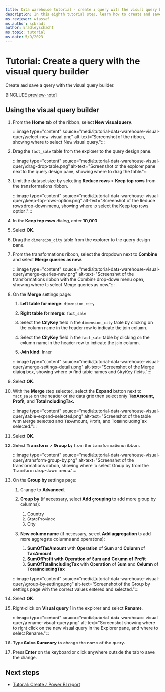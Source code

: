 ```yaml
---
title: Data warehouse tutorial - create a query with the visual query builder
description: In this eighth tutorial step, learn how to create and save a specific query with the visual query builder.
ms.reviewer: wiassaf
ms.author: scbradl
author: bradleyschacht
ms.topic: tutorial
ms.date: 5/9/2023
---
```


# Tutorial: Create a query with the visual query builder

Create and save a query with the visual query builder.

[!INCLUDE [preview-note](../includes/preview-note.md)]

## Using the visual query builder

1. From the **Home** tab of the ribbon, select **New visual query**.

   :::image type="content" source="media\tutorial-data-warehouse-visual-query\select-new-visual.png" alt-text="Screenshot of the ribbon, showing where to select New visual query.":::

1. Drag the `fact_sale` table from the explorer to the query design pane.

   :::image type="content" source="media\tutorial-data-warehouse-visual-query\drag-drop-table.png" alt-text="Screenshot of the explorer pane next to the query design pane, showing where to drag the table.":::

1. Limit the dataset size by selecting **Reduce rows** > **Keep top rows** from the transformations ribbon.

   :::image type="content" source="media\tutorial-data-warehouse-visual-query\keep-top-rows-option.png" alt-text="Screenshot of the Reduce rows drop-down menu, showing where to select the Keep top rows option.":::

1. In the **Keep top rows** dialog, enter **10,000**.

1. Select **OK**.

1. Drag the `dimension_city` table from the explorer to the query design pane.

1. From the transformations ribbon, select the dropdown next to **Combine** and select **Merge queries as new**.

   :::image type="content" source="media\tutorial-data-warehouse-visual-query\merge-queries-new.png" alt-text="Screenshot of the transformations ribbon with the Combine drop-down menu open, showing where to select Merge queries as new.":::

1. On the **Merge** settings page:

   1. **Left table for merge**: `dimension_city`

   1. **Right table for merge**: `fact_sale`

   1. Select the **CityKey** field in the `dimension_city` table by clicking on the column name in the header row to indicate the join column.

   1. Select the **CityKey** field in the `fact_sale` table by clicking on the column name in the header row to indicate the join column.

   1. **Join kind**: Inner

   :::image type="content" source="media\tutorial-data-warehouse-visual-query\merge-settings-details.png" alt-text="Screenshot of the Merge dialog box, showing where to find table names and CityKey fields.":::

1. Select **OK**.

1. With the **Merge** step selected, select the **Expand** button next to `fact_sale` on the header of the data grid then select only **TaxAmount, Profit,** and **TotalIncludingTax.**

   :::image type="content" source="media\tutorial-data-warehouse-visual-query\table-expand-selected.png" alt-text="Screenshot of the table with Merge selected and TaxAmount, Profit, and TotalIncludingTax selected.":::

1. Select **OK**.

1. Select **Transform** > **Group by** from the transformations ribbon.

   :::image type="content" source="media\tutorial-data-warehouse-visual-query\transform-group-by.png" alt-text="Screenshot of the transformations ribbon, showing where to select Group by from the Transform drop-down menu.":::

1. On the **Group by** settings page:

   1. Change to **Advanced**.

   1. **Group by** (if necessary, select **Add grouping** to add more group by columns):
       1. Country
       1. StateProvince
       1. City

   1. **New column name** (if necessary, select **Add aggregation** to add more aggregate columns and operations):
       1. **SumOfTaxAmount** with **Operation** of **Sum** and **Column** of **TaxAmount**
       1. **SumOfProfit with** **Operation of** **Sum and** **Column** **of** **Profit**
       1. **SumOfTotalIncludingTax** with **Operation** of **Sum** and **Column** of **TotalIncludingTax**

   :::image type="content" source="media\tutorial-data-warehouse-visual-query\group-by-settings.png" alt-text="Screenshot of the Group by settings page with the correct values entered and selected.":::

1. Select **OK**.

1. Right-click on **Visual query 1** in the explorer and select **Rename**.

   :::image type="content" source="media\tutorial-data-warehouse-visual-query\rename-visual-query.png" alt-text="Screenshot showing where to right click on the new visual query in the Explorer pane, and where to select Rename.":::

1. Type **Sales Summary** to change the name of the query.

1. Press **Enter** on the keyboard or click anywhere outside the tab to save the change.

## Next steps

- [Tutorial: Create a Power BI report](tutorial-data-warehouse-power-bi-report.md)
